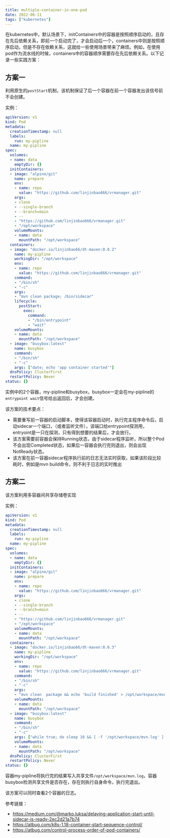 ```yaml
---
title: multiple-container-in-one-pod
date: 2022-06-11
tags: ["kubernetes"]
---
```


在kubernetes中，默认场景下，initContainers中的容器是按照顺序启动的，且存在先后依赖关系，即前一个启动完了，才会启动后一个，containers中则是按照顺序启动，但是不存在依赖关系，这就给一些使用场景带来了麻烦。例如，在使用pod作为流水线的时候，containers中的容器顺序需要存在先后依赖关系。以下记录一些实践方案：

## 方案一

利用原生的`postStart`机制，该机制保证了后一个容器在前一个容器发出该信号前不会创建。

实例：

```yaml
apiVersion: v1
kind: Pod
metadata:
  creationTimestamp: null
  labels:
    run: my-pipline
  name: my-pipline
spec:
  volumes:
  - name: data
    emptyDir: {}
  initContainers:
  - image: "alpine/git"
    name: prepare
    env:
    - name: repo
      value: "https://github.com/linjinbao666/vrmanager.git"
    args:
    - clone
    - --single-branch
    - --branch=main
    - --
    - "https://github.com/linjinbao666/vrmanager.git"
    - "/opt/workspace"
    volumeMounts:
    - name: data
      mountPath: "/opt/workspace" 
  containers:
  - image: "docker.io/linjinbao66/dt-maven:0.0.2"
    name: my-pipline
    workingDir: "/opt/workspace"
    env:
    - name: repo
      value: "https://github.com/linjinbao666/vrmanager.git"
    command:
    - "/bin/sh"
    - "-c"
    args: 
    - "mvn clean package; /bin/sidecar"
    lifecycle:
      postStart:
        exec:
          command:
          - "/bin/entrypoint"
          - "wait"
    volumeMounts:
    - name: data
      mountPath: "/opt/workspace"
  - image: "busybox:latest"
    name: busybox
    command:
    - "/bin/sh"
    - "-c" 
    args: ["date; echo 'app container started'"]
  dnsPolicy: ClusterFirst
  restartPolicy: Never
status: {}
```

实例中的2个容器，my-pipline和busybox，busybox一定会在my-pipline的`entrypoint wait`信号给出返回后，才会创建。

该方案的技术要点：

* 需要重写前一容器的启动脚本，使得该容器启动时，执行完主程序命令后，启动sidecar一个端口，（或者监听文件），该端口给entrypoint探测用，entryoint是一只在探测，只有得到想要的结果后，才会放行。
* 该方案需要前容器会保持Running状态，由于sidecar程序监听，所以整个Pod不会出现Completed状态，如果后一容器会执行完则退出，则会出现NotReady状态。
* 该方案在前一容器sidecar程序执行前的日志无法实时获取，如果该阶段比较耗时，例如是mvn build命令，则不利于日志的实时推出

## 方案二

该方案利用多容器间共享存储卷实现

实例：

```yaml
apiVersion: v1
kind: Pod
metadata:
  creationTimestamp: null
  labels:
    run: my-pipline
  name: my-pipline
spec:
  volumes:
  - name: data
    emptyDir: {}
  initContainers:
  - image: "alpine/git"
    name: prepare
    env:
    - name: repo
      value: "https://github.com/linjinbao666/vrmanager.git"
    args:
    - clone
    - --single-branch
    - --branch=main
    - --
    - "https://github.com/linjinbao666/vrmanager.git"
    - "/opt/workspace"
    volumeMounts:
    - name: data
      mountPath: "/opt/workspace" 
  containers:
  - image: "docker.io/linjinbao66/dt-maven:0.0.3"
    name: my-pipline
    workingDir: "/opt/workspace"
    env:
    - name: repo
      value: "https://github.com/linjinbao666/vrmanager.git"
    command:
    - "/bin/sh"
    - "-c"
    args: 
    - "mvn clean  package && echo 'build finished' > /opt/workspace/mvn.log"
    volumeMounts:
    - name: data
      mountPath: "/opt/workspace"
  - image: "busybox:latest"
    name: busybox
    command:
    - "/bin/sh"
    - "-c" 
    args: ["while true; do sleep 10 && [ -f '/opt/workspace/mvn.log' ] && exit 0|| echo 'file not exists' ;  done"]
    volumeMounts:
    - name: data
      mountPath: "/opt/workspace"
  dnsPolicy: ClusterFirst
  restartPolicy: Never
status: {}
```

容器my-pipline将执行完的结果写入共享文件`/opt/workspace/mvn.log`，容器busybox检测共享文件是否存在，存在则执行自身命令，执行完退出。

该方案可以同时查看2个容器的日志。

参考链接：

* https://medium.com/@marko.luksa/delaying-application-start-until-sidecar-is-ready-2ec2d21a7b74
* https://atbug.com/k8s-1.18-container-start-sequence-control/
* https://atbug.com/control-process-order-of-pod-containers/